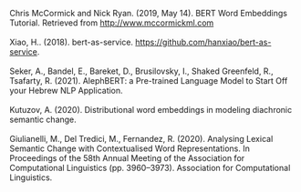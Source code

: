 Chris McCormick and Nick Ryan. (2019, May 14). BERT Word Embeddings Tutorial. Retrieved from http://www.mccormickml.com
<br><br>
Xiao, H.. (2018). bert-as-service. https://github.com/hanxiao/bert-as-service. 
<br><br>
Seker, A., Bandel, E., Bareket, D., Brusilovsky, I., Shaked Greenfeld, R., Tsafarty, R. (2021). AlephBERT: a Pre-trained Language Model to Start Off your Hebrew NLP Application. 
<br><br>
Kutuzov, A. (2020). Distributional word embeddings in modeling diachronic semantic change.
<br><br>
Giulianelli, M., Del Tredici, M., Fernandez, R. (2020). Analysing Lexical Semantic Change with Contextualised Word Representations. In Proceedings of the 58th Annual Meeting of the Association for Computational Linguistics (pp. 3960–3973). Association for Computational Linguistics.
